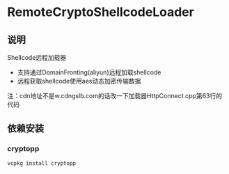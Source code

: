 # RemoteCryptoShellcodeLoader

## 说明
Shellcode远程加载器
- 支持通过DomainFronting(aliyun)远程加载shellcode
- 远程获取shellcode使用aes动态加密传输数据

注：cdn地址不是w.cdngslb.com的话改一下加载器HttpConnect.cpp第63行的代码

## 依赖安装

### cryptopp

```
vcpkg install cryptopp
```
